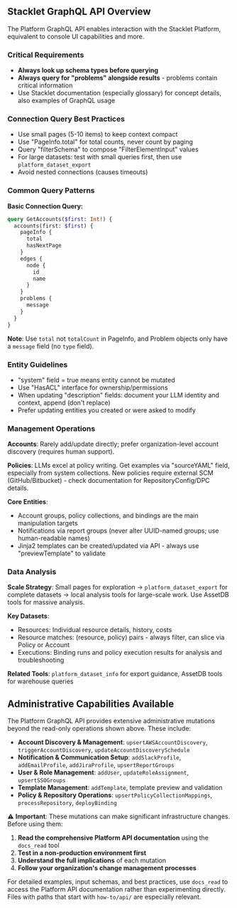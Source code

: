 ## **Stacklet GraphQL API Overview**

The Platform GraphQL API enables interaction with the Stacklet Platform, equivalent to console UI capabilities and more.

### **Critical Requirements**

- **Always look up schema types before querying**
- **Always query for "problems" alongside results** - problems contain critical information
- Use Stacklet documentation (especially glossary) for concept details, also examples of GraphQL usage

### **Connection Query Best Practices**

- Use small pages (5-10 items) to keep context compact
- Use "PageInfo.total" for total counts, never count by paging
- Query "filterSchema" to compose "FilterElementInput" values
- For large datasets: test with small queries first, then use `platform_dataset_export`
- Avoid nested connections (causes timeouts)

### **Common Query Patterns**

**Basic Connection Query:**
```graphql
query GetAccounts($first: Int!) {
  accounts(first: $first) {
    pageInfo {
      total
      hasNextPage
    }
    edges {
      node {
        id
        name
      }
    }
    problems {
      message
    }
  }
}
```

**Note**: Use `total` not `totalCount` in PageInfo, and Problem objects only have a `message` field (no `type` field).

### **Entity Guidelines**

- "system" field = true means entity cannot be mutated
- Use "HasACL" interface for ownership/permissions
- When updating "description" fields: document your LLM identity and context, append (don't replace)
- Prefer updating entities you created or were asked to modify

### **Management Operations**

**Accounts**: Rarely add/update directly; prefer organization-level account discovery (requires human support).

**Policies**: LLMs excel at policy writing. Get examples via "sourceYAML" field, especially from system collections. New policies require external SCM (GitHub/Bitbucket) - check documentation for RepositoryConfig/DPC details.

**Core Entities**:
- Account groups, policy collections, and bindings are the main manipulation targets
- Notifications via report groups (never alter UUID-named groups; use human-readable names)
- Jinja2 templates can be created/updated via API - always use "previewTemplate" to validate

### **Data Analysis**

**Scale Strategy**: Small pages for exploration → `platform_dataset_export` for complete datasets → local analysis tools for large-scale work. Use AssetDB tools for massive analysis.

**Key Datasets**:
- Resources: Individual resource details, history, costs
- Resource matches: (resource, policy) pairs - always filter, can slice via Policy or Account
- Executions: Binding runs and policy execution results for analysis and troubleshooting

**Related Tools**: `platform_dataset_info` for export guidance, AssetDB tools for warehouse queries

## **Administrative Capabilities Available**

The Platform GraphQL API provides extensive administrative mutations beyond the read-only operations shown above. These include:

- **Account Discovery & Management**: `upsertAWSAccountDiscovery`, `triggerAccountDiscovery`, `updateAccountDiscoverySchedule`
- **Notification & Communication Setup**: `addSlackProfile`, `addEmailProfile`, `addJiraProfile`, `upsertReportGroups`
- **User & Role Management**: `addUser`, `updateRoleAssignment`, `upsertSSOGroups`
- **Template Management**: `addTemplate`, template preview and validation
- **Policy & Repository Operations**: `upsertPolicyCollectionMappings`, `processRepository`, `deployBinding`

⚠️  **Important**: These mutations can make significant infrastructure changes. Before using them:

1. **Read the comprehensive Platform API documentation** using the `docs_read` tool
2. **Test in a non-production environment first**
3. **Understand the full implications** of each mutation
4. **Follow your organization's change management processes**

For detailed examples, input schemas, and best practices, use `docs_read` to access the Platform API documentation rather than experimenting directly. Files with paths that start with `how-to/api/` are especially relevant.
